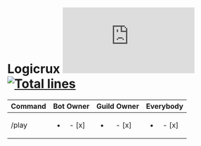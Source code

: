 # Logicrux [![Discord Version](https://img.shields.io/npm/v/discord.js?color=%237289da&label=Discord.js)](https://github.com/discordjs/discord.js) [![Total lines](https://img.shields.io/tokei/lines/github/mariod8/Logicrux?color=red)](https://github.com/XAMPPRocky/tokei)

| Command | Bot Owner | Guild Owner | Everybody | 
|----------------|:---------------:|:---------------:|:----------------:|
| /play | <ul><li>- [x]</li></ul> | <ul><li>- [x]</li></ul> | <ul><li>- [x]</li></ul>  |
